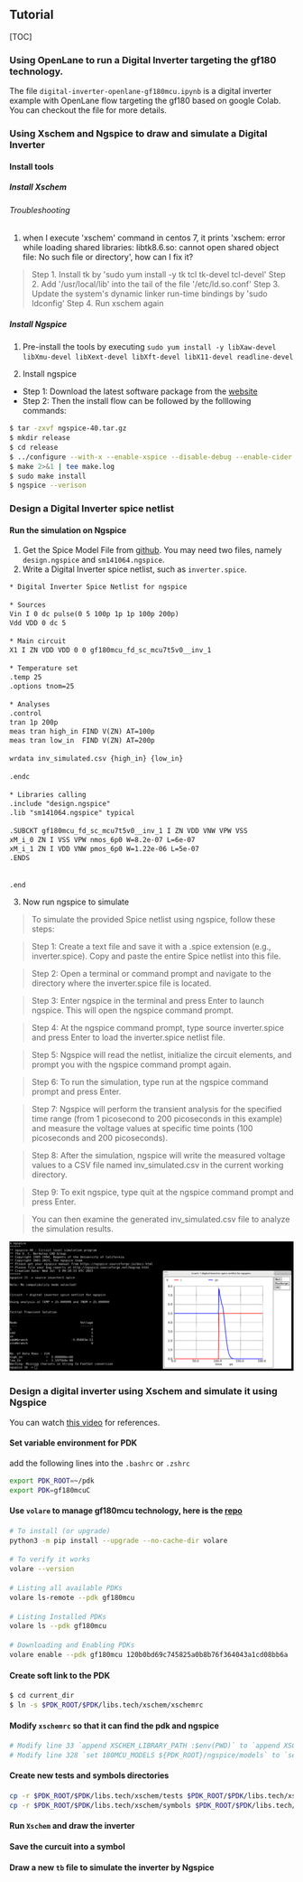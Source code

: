 ## Tutorial
[TOC]

### Using OpenLane to run a Digital Inverter targeting the gf180 technology.
The file `digital-inverter-openlane-gf180mcu.ipynb` is a digital inverter example with OpenLane flow targeting the gf180 based on google Colab. You can checkout the file for more details.


### Using Xschem and Ngspice to draw and simulate a Digital Inverter

#### Install tools
##### Install Xschem

###### Troubleshooting
1. when I execute 'xschem' command in centos 7, it prints 'xschem: error while loading shared libraries: libtk8.6.so: cannot open shared object file: No such file or directory', how can I fix it? 
> Step 1. Install tk by 'sudo yum install -y tk tcl tk-devel tcl-devel'
> Step 2. Add '/usr/local/lib' into the tail of the file '/etc/ld.so.conf'
> Step 3. Update the system's dynamic linker run-time bindings by 'sudo ldconfig'
> Step 4. Run xschem again


##### Install Ngspice
1. Pre-install the tools by executing `sudo yum install -y libXaw-devel libXmu-devel libXext-devel libXft-devel libX11-devel readline-devel` 

2. Install ngspice
- Step 1: Download the latest software package from the [website](https://ngspice.sourceforge.io/download.html)
- Step 2: Then the install flow can be followed by the folllowing commands:
```bash
$ tar -zxvf ngspice-40.tar.gz
$ mkdir release
$ cd release
$ ../configure --with-x --enable-xspice --disable-debug --enable-cider --with-readline=yes --enable-openmp CFLAGS="-m64 -O2 -std=c99"
$ make 2>&1 | tee make.log
$ sudo make install
$ ngspice --verison
```

### Design a Digital Inverter spice netlist

#### Run the simulation on Ngspice
1. Get the Spice Model File from [github](https://github.com/google/globalfoundries-pdk-libs-gf180mcu_fd_pr/blob/main/models/ngspice/sm141064.ngspice). You may need two files, namely `design.ngspice` and `sm141064.ngspice`.
2. Write a Digital Inverter spice netlist, such as `inverter.spice`.
```
* Digital Inverter Spice Netlist for ngspice

* Sources
Vin I 0 dc pulse(0 5 100p 1p 1p 100p 200p)
Vdd VDD 0 dc 5

* Main circuit
X1 I ZN VDD VDD 0 0 gf180mcu_fd_sc_mcu7t5v0__inv_1

* Temperature set
.temp 25
.options tnom=25

* Analyses
.control
tran 1p 200p
meas tran high_in FIND V(ZN) AT=100p
meas tran low_in  FIND V(ZN) AT=200p

wrdata inv_simulated.csv {high_in} {low_in}

.endc

* Libraries calling
.include "design.ngspice"
.lib "sm141064.ngspice" typical

.SUBCKT gf180mcu_fd_sc_mcu7t5v0__inv_1 I ZN VDD VNW VPW VSS
xM_i_0 ZN I VSS VPW nmos_6p0 W=8.2e-07 L=6e-07
xM_i_1 ZN I VDD VNW pmos_6p0 W=1.22e-06 L=5e-07
.ENDS


.end
```

3. Now run ngspice to simulate
> To simulate the provided Spice netlist using ngspice, follow these steps:

> Step 1: Create a text file and save it with a .spice extension (e.g., inverter.spice). Copy and paste the entire Spice netlist into this file.

> Step 2: Open a terminal or command prompt and navigate to the directory where the inverter.spice file is located.

> Step 3: Enter ngspice in the terminal and press Enter to launch ngspice. This will open the ngspice command prompt.

> Step 4: At the ngspice command prompt, type source inverter.spice and press Enter to load the inverter.spice netlist file.

> Step 5: Ngspice will read the netlist, initialize the circuit elements, and prompt you with the ngspice command prompt again.

> Step 6: To run the simulation, type run at the ngspice command prompt and press Enter.

> Step 7: Ngspice will perform the transient analysis for the specified time range (from 1 picosecond to 200 picoseconds in this example) and measure the voltage values at specific time points (100 picoseconds and 200 picoseconds).

> Step 8: After the simulation, ngspice will write the measured voltage values to a CSV file named inv_simulated.csv in the current working directory.

> Step 9: To exit ngspice, type quit at the ngspice command prompt and press Enter.

> You can then examine the generated inv_simulated.csv file to analyze the simulation results.

![sim_inverter.png](images/sim_inverter.png)

### Design a digital inverter using Xschem and simulate it using Ngspice
You can watch [this video](https://www.youtube.com/watch?v=USCmZuREMTE&list=PLZuGFJzpFksCU7yKn2P_xRTOktVBDWAJf&index=2) for references.
#### Set variable environment for PDK
add the following lines into the `.bashrc` or `.zshrc`
```bash
export PDK_ROOT=~/pdk
export PDK=gf180mcuC
```
#### Use `volare` to manage **gf180mcu** technology, here is the [repo](https://github.com/efabless/volare)
```bash
# To install (or upgrade)
python3 -m pip install --upgrade --no-cache-dir volare

# To verify it works
volare --version 

# Listing all available PDKs
volare ls-remote --pdk gf180mcu

# Listing Installed PDKs
volare ls --pdk gf180mcu

# Downloading and Enabling PDKs
volare enable --pdk gf180mcu 120b0bd69c745825a0b8b76f364043a1cd08bb6a
```
#### Create soft link to the PDK
```bash
$ cd current_dir
$ ln -s $PDK_ROOT/$PDK/libs.tech/xschem/xschemrc
```
#### Modify `xschemrc` so that it can find the pdk and ngspice
```bash
# Modify line 33 `append XSCHEM_LIBRARY_PATH :$env(PWD)` to `append XSCHEM_LIBRARY_PATH :$env(PDK_ROOT)/$env(PDK)/libs.tech/xschem`
# Modify line 328 `set 180MCU_MODELS ${PDK_ROOT}/ngspice/models` to `set 180MCU_MODELS $env(PDK_ROOT)/$env(PDK)/libs.tech/ngspice`
```
#### Create new tests and symbols directories
```bash
cp -r $PDK_ROOT/$PDK/libs.tech/xschem/tests $PDK_ROOT/$PDK/libs.tech/xschem/gf180mcu_tests
cp -r $PDK_ROOT/$PDK/libs.tech/xschem/symbols $PDK_ROOT/$PDK/libs.tech/xschem/gf180mcu_tests/gf180mcu_fd_pr
```
#### Run `Xschem` and draw the inverter 
#### Save the curcuit into a symbol
#### Draw a new `tb` file to simulate the inverter by Ngspice

